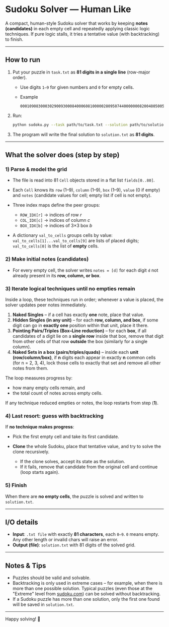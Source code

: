 # Sudoku Solver — Human Like

A compact, human-style Sudoku solver that works by keeping **notes (candidates)** in each empty cell and repeatedly applying classic logic techniques. If pure logic stalls, it tries a tentative value (with backtracking) to finish.

---

## How to run

1. Put your puzzle in `task.txt` as **81 digits in a single line** (row-major order).

   * Use digits `1–9` for given numbers and `0` for empty cells.
   * Example

     ```
     000109083000302900930008400060810000028095074400000008200480500504000816800006000
     ```

2. Run:

   ```bash
   python sudoku.py --task path/to/task.txt --solution path/to/solution.txt
   ```

3. The program will write the final solution to `solution.txt` as **81 digits**.

---

## What the solver does (step by step)

### 1) Parse & model the grid

* The file is read into 81 `Cell` objects stored in a flat list `fields[0..80]`.
* Each `Cell` knows its `row` (1–9), `column` (1–9), `box` (1–9), `value` (0 if empty) and `notes` (candidate values for cell; empty list if cell is not empty).
* Three index maps define the peer groups:

  * `ROW_IDX[r]` → indices of row *r*
  * `COL_IDX[c]` → indices of column *c*
  * `BOX_IDX[b]` → indices of 3×3 box *b*
* A dictionary `val_to_cells` groups cells by value:
  `val_to_cells[1]...val_to_cells[9]` are lists of placed digits; `val_to_cells[0]` is the list of **empty** cells.

### 2) Make initial notes (candidates)

* For every empty cell, the solver writes `notes = [d]` for each digit `d` not already present in its **row, column, or box**.

### 3) Iterate logical techniques until no empties remain

Inside a loop, these techniques run in order; whenever a value is placed, the solver updates peer notes immediately.

1. **Naked Singles** – if a cell has exactly **one** note, place that value.
2. **Hidden Singles (in any unit)** – for each **row, column, and box**, if some digit can go in **exactly one** position within that unit, place it there.
3. **Pointing Pairs/Triples (Box–Line reduction)** – for each **box**, if all candidates of a digit lie on a **single row** inside that box, remove that digit from other cells of that row **outside** the box (similarly for a single column).
4. **Naked Sets in a box (pairs/triples/quads)** – inside each **unit (row/column/box)**, if **n** digits each appear in exactly **n** common cells (for n = 2, 3, 4), lock those cells to exactly that set and remove all other notes from them.

The loop measures progress by:

* how many empty cells remain, and
* the total count of notes across empty cells.

If any technique reduced empties or notes, the loop restarts from step (**1**).

### 4) Last resort: guess with backtracking

If **no technique makes progress**:

* Pick the first empty cell and take its first candidate.
* **Clone** the whole Sudoku, place that tentative value, and try to solve the clone recursively.

  * If the clone solves, accept its state as the solution.
  * If it fails, remove that candidate from the original cell and continue (loop starts again).

### 5) Finish

When there are **no empty cells**, the puzzle is solved and written to `solution.txt`.

---

## I/O details

* **Input**: `.txt file` with exactly **81 characters**, each `0–9`.
  `0` means empty. Any other length or invalid chars will raise an error.
* **Output (file)**: `solution.txt` with 81 digits of the solved grid.

---

## Notes & Tips

* Puzzles should be valid and solvable.
* Backtracking is only used in extreme cases – for example, when there is more than one possible solution. Typical puzzles (even those at the "Extreme" level from [sudoku.com](https://sudoku.com/extreme/)) can be solved without backtracking.
* If a Sudoku puzzle has more than one solution, only the first one found will be saved in `solution.txt`.

---


Happy solving! 🧩

